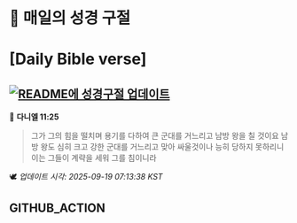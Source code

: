 # 🙏 매일의 성경 구절
# [Daily Bible verse]
## [![README에 성경구절 업데이트](https://github.com/DONGSUKA/first_test/actions/workflows/update-readme-bible.yml/badge.svg)](https://github.com/DONGSUKA/first_test/actions/workflows/update-readme-bible.yml)
<!-- START_BIBLE_VERSE -->
📖 **다니엘 11:25**
> 그가 그의 힘을 떨치며 용기를 다하여 큰 군대를 거느리고 남방 왕을 칠 것이요 남방 왕도 심히 크고 강한 군대를 거느리고 맞아 싸울것이나 능히 당하지 못하리니 이는 그들이 계략을 세워 그를 침이니라

🕊️ _업데이트 시각: 2025-09-19 07:13:38 KST_
  <!-- END_BIBLE_VERSE -->
## GITHUB_ACTION
